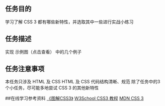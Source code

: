 ## 任务目的
学习了解 CSS 3 都有哪些新特性，并选取其中一些进行实战小练习

## 任务描述
实现 示例图（点击查看） 中的几个例子

## 任务注意事项
本任务只涉及 HTML 及 CSS
HTML 及 CSS 代码结构清晰、规范
除了任务中的3个小任务，尽可能多地尝试 CSS 3 的其他新特性

##在线学习参考资料
[《图解CSS3》](https://book.douban.com/subject/25920727/)
[W3School CSS3 教程](http://www.w3school.com.cn/css3/index.asp)
[MDN CSS 3](https://developer.mozilla.org/zh-CN/docs/Web/CSS/CSS3)

